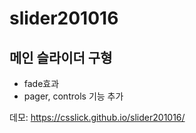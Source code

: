 # slider201016
## 메인 슬라이더 구형
- fade효과
- pager, controls 기능 추가

데모: https://csslick.github.io/slider201016/
